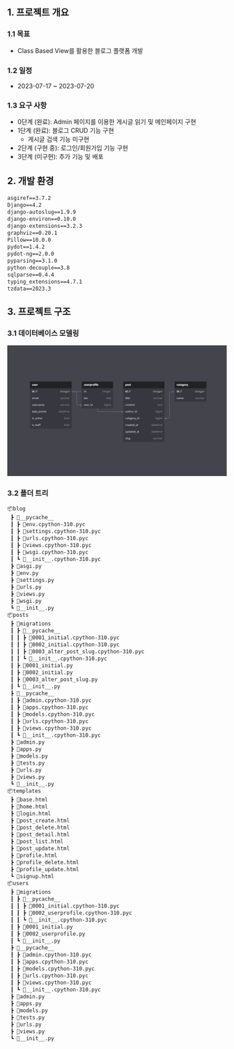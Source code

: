 ## 1. 프로젝트 개요
### 1.1 목표
- Class Based View를 활용한 블로그 플랫폼 개발

### 1.2 일정
- 2023-07-17 ~ 2023-07-20

### 1.3 요구 사항
- 0단계 (완료): Admin 페이지를 이용한 게시글 읽기 및 메인페이지 구현
- 1단계 (완료): 블로그 CRUD 기능 구현
    - 게시글 검색 기능 미구현
- 2단계 (구현 중): 로그인/회원가입 기능 구현
- 3단계 (미구현): 추가 기능 및 배포

## 2. 개발 환경
```
asgiref==3.7.2
Django==4.2
django-autoslug==1.9.9
django-environ==0.10.0
django-extensions==3.2.3
graphviz==0.20.1
Pillow==10.0.0
pydot==1.4.2
pydot-ng==2.0.0
pyparsing==3.1.0
python-decouple==3.8
sqlparse==0.4.4
typing_extensions==4.7.1
tzdata==2023.3
```

## 3. 프로젝트 구조
### 3.1 데이터베이스 모델링
![Alt text](image.png)

### 3.2 폴더 트리
```
📦blog
 ┣ 📂__pycache__
 ┃ ┣ 📜env.cpython-310.pyc
 ┃ ┣ 📜settings.cpython-310.pyc
 ┃ ┣ 📜urls.cpython-310.pyc
 ┃ ┣ 📜views.cpython-310.pyc
 ┃ ┣ 📜wsgi.cpython-310.pyc
 ┃ ┗ 📜__init__.cpython-310.pyc
 ┣ 📜asgi.py
 ┣ 📜env.py
 ┣ 📜settings.py
 ┣ 📜urls.py
 ┣ 📜views.py
 ┣ 📜wsgi.py
 ┗ 📜__init__.py
📦posts
 ┣ 📂migrations
 ┃ ┣ 📂__pycache__
 ┃ ┃ ┣ 📜0001_initial.cpython-310.pyc
 ┃ ┃ ┣ 📜0002_initial.cpython-310.pyc
 ┃ ┃ ┣ 📜0003_alter_post_slug.cpython-310.pyc
 ┃ ┃ ┗ 📜__init__.cpython-310.pyc
 ┃ ┣ 📜0001_initial.py
 ┃ ┣ 📜0002_initial.py
 ┃ ┣ 📜0003_alter_post_slug.py
 ┃ ┗ 📜__init__.py
 ┣ 📂__pycache__
 ┃ ┣ 📜admin.cpython-310.pyc
 ┃ ┣ 📜apps.cpython-310.pyc
 ┃ ┣ 📜models.cpython-310.pyc
 ┃ ┣ 📜urls.cpython-310.pyc
 ┃ ┣ 📜views.cpython-310.pyc
 ┃ ┗ 📜__init__.cpython-310.pyc
 ┣ 📜admin.py
 ┣ 📜apps.py
 ┣ 📜models.py
 ┣ 📜tests.py
 ┣ 📜urls.py
 ┣ 📜views.py
 ┗ 📜__init__.py
📦templates
 ┣ 📜base.html
 ┣ 📜home.html
 ┣ 📜login.html
 ┣ 📜post_create.html
 ┣ 📜post_delete.html
 ┣ 📜post_detail.html
 ┣ 📜post_list.html
 ┣ 📜post_update.html
 ┣ 📜profile.html
 ┣ 📜profile_delete.html
 ┣ 📜profile_update.html
 ┗ 📜signup.html
📦users
 ┣ 📂migrations
 ┃ ┣ 📂__pycache__
 ┃ ┃ ┣ 📜0001_initial.cpython-310.pyc
 ┃ ┃ ┣ 📜0002_userprofile.cpython-310.pyc
 ┃ ┃ ┗ 📜__init__.cpython-310.pyc
 ┃ ┣ 📜0001_initial.py
 ┃ ┣ 📜0002_userprofile.py
 ┃ ┗ 📜__init__.py
 ┣ 📂__pycache__
 ┃ ┣ 📜admin.cpython-310.pyc
 ┃ ┣ 📜apps.cpython-310.pyc
 ┃ ┣ 📜models.cpython-310.pyc
 ┃ ┣ 📜urls.cpython-310.pyc
 ┃ ┣ 📜views.cpython-310.pyc
 ┃ ┗ 📜__init__.cpython-310.pyc
 ┣ 📜admin.py
 ┣ 📜apps.py
 ┣ 📜models.py
 ┣ 📜tests.py
 ┣ 📜urls.py
 ┣ 📜views.py
 ┗ 📜__init__.py
 ```

